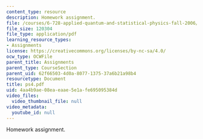 ```yaml
---
content_type: resource
description: Homework assignment.
file: /courses/6-728-applied-quantum-and-statistical-physics-fall-2006/4aa4b9ae08eaeaae5e1afe695095384d_ps4.pdf
file_size: 120304
file_type: application/pdf
learning_resource_types:
- Assignments
license: https://creativecommons.org/licenses/by-nc-sa/4.0/
ocw_type: OCWFile
parent_title: Assignments
parent_type: CourseSection
parent_uid: 62f66503-4d0a-8077-1375-37a6b21a98b4
resourcetype: Document
title: ps4.pdf
uid: 4aa4b9ae-08ea-eaae-5e1a-fe695095384d
video_files:
  video_thumbnail_file: null
video_metadata:
  youtube_id: null
---
```

Homework assignment.